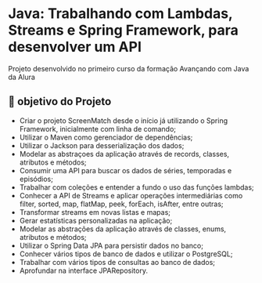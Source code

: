 # Java: Trabalhando com Lambdas, Streams e Spring Framework, para desenvolver um API
Projeto desenvolvido no primeiro curso da formação Avançando com Java da Alura

## 🔨 objetivo do Projeto
- Criar o projeto ScreenMatch desde o início já utilizando o Spring Framework, inicialmente com linha de comando;
- Utilizar o Maven como gerenciador de dependências;
- Utilizar o Jackson para desserialização dos dados;
- Modelar as abstraçoes da aplicação através de records, classes, atributos e métodos;
- Consumir uma API para buscar os dados de séries, temporadas e episódios;
- Trabalhar com coleções e entender a fundo o uso das funções lambdas;
- Conhecer a API de Streams e aplicar operações intermediárias como filter, sorted, map, flatMap, peek, forEach, isAfter, entre outras;
- Transformar streams em novas listas e mapas;
- Gerar estatísticas personalizadas na aplicação;
- Modelar as abstrações da aplicação através de classes, enums, atributos e métodos;
- Utilizar o Spring Data JPA para persistir dados no banco;
- Conhecer vários tipos de banco de dados e utilizar o PostgreSQL;
- Trabalhar com vários tipos de consultas ao banco de dados;
- Aprofundar na interface JPARepository.
